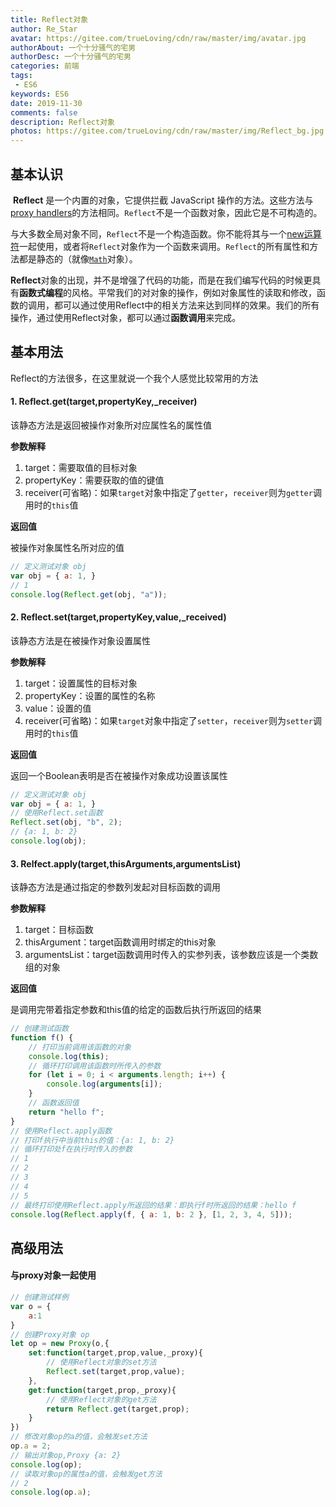 ```yaml
---
title: Reflect对象
author: Re_Star
avatar: https://gitee.com/trueLoving/cdn/raw/master/img/avatar.jpg
authorAbout: 一个十分骚气的宅男
authorDesc: 一个十分骚气的宅男
categories: 前端
tags:
 - ES6
keywords: ES6
date: 2019-11-30
comments: false
description: Reflect对象
photos: https://gitee.com/trueLoving/cdn/raw/master/img/Reflect_bg.jpg
---
```

## 基本认识

​	**Reflect** 是一个内置的对象，它提供拦截 JavaScript 操作的方法。这些方法与[proxy handlers](https://wiki.developer.mozilla.org/en-US/docs/Web/JavaScript/Reference/Global_Objects/Proxy/handler)的方法相同。`Reflect`不是一个函数对象，因此它是不可构造的。

​	与大多数全局对象不同，`Reflect`不是一个构造函数。你不能将其与一个[new运算符](https://developer.mozilla.org/zh-CN/docs/Web/JavaScript/Reference/Operators/new)一起使用，或者将`Reflect`对象作为一个函数来调用。`Reflect`的所有属性和方法都是静态的（就像[`Math`](https://developer.mozilla.org/zh-CN/docs/Web/JavaScript/Reference/Global_Objects/Math)对象）。

​	**Reflect**对象的出现，并不是增强了代码的功能，而是在我们编写代码的时候更具有**函数式编程**的风格。平常我们的对对象的操作，例如对象属性的读取和修改，函数的调用，都可以通过使用Reflect中的相关方法来达到同样的效果。我们的所有操作，通过使用Reflect对象，都可以通过**函数调用**来完成。

## 基本用法

Reflect的方法很多，在这里就说一个我个人感觉比较常用的方法

#### 1. Reflect.get(target,propertyKey,_receiver)

该静态方法是返回被操作对象所对应属性名的属性值

**参数解释**

1. target：需要取值的目标对象
2. propertyKey：需要获取的值的键值
3. receiver(可省略)：如果`target`对象中指定了`getter`，`receiver`则为`getter`调用时的`this`值

**返回值**

被操作对象属性名所对应的值

```js
// 定义测试对象 obj
var obj = { a: 1, }
// 1
console.log(Reflect.get(obj, "a"));
```

#### 2. Reflect.set(target,propertyKey,value,_received)

该静态方法是在被操作对象设置属性

**参数解释**

1. target：设置属性的目标对象
2. propertyKey：设置的属性的名称
3. value：设置的值
4. receiver(可省略)：如果`target`对象中指定了`setter`，`receiver`则为`setter`调用时的`this`值

**返回值**

返回一个Boolean表明是否在被操作对象成功设置该属性

```js
// 定义测试对象 obj
var obj = { a: 1, }
// 使用Reflect.set函数
Reflect.set(obj, "b", 2);
// {a: 1, b: 2}
console.log(obj);
```

#### 3. Relfect.apply(target,thisArguments,argumentsList)

该静态方法是通过指定的参数列发起对目标函数的调用

**参数解释**

1. target：目标函数
2. thisArgument：target函数调用时绑定的this对象
3. argumentsList：target函数调用时传入的实参列表，该参数应该是一个类数组的对象

**返回值**

是调用完带着指定参数和this值的给定的函数后执行所返回的结果

```js
// 创建测试函数
function f() {
    // 打印当前调用该函数的对象
    console.log(this);
    // 循环打印调用该函数时所传入的参数
    for (let i = 0; i < arguments.length; i++) {
        console.log(arguments[i]);
    }
    // 函数返回值
    return "hello f";
}
// 使用Reflect.apply函数
// 打印f执行中当前this的值：{a: 1, b: 2}
// 循环打印处f在执行时传入的参数
// 1
// 2
// 3
// 4
// 5
// 最终打印使用Reflect.apply所返回的结果：即执行f时所返回的结果：hello f
console.log(Reflect.apply(f, { a: 1, b: 2 }, [1, 2, 3, 4, 5]));
```

## 高级用法

#### 与proxy对象一起使用

```js
// 创建测试样例
var o = {
    a:1
}
// 创建Proxy对象 op
let op = new Proxy(o,{
    set:function(target,prop,value,_proxy){
        // 使用Reflect对象的set方法
        Reflect.set(target,prop,value);
    },
    get:function(target,prop,_proxy){
        // 使用Reflect对象的get方法
        return Reflect.get(target,prop);
    }
})
// 修改对象op的a的值，会触发set方法
op.a = 2;
// 输出对象op,Proxy {a: 2}
console.log(op);
// 读取对象op的属性a的值，会触发get方法
// 2
console.log(op.a);
```

